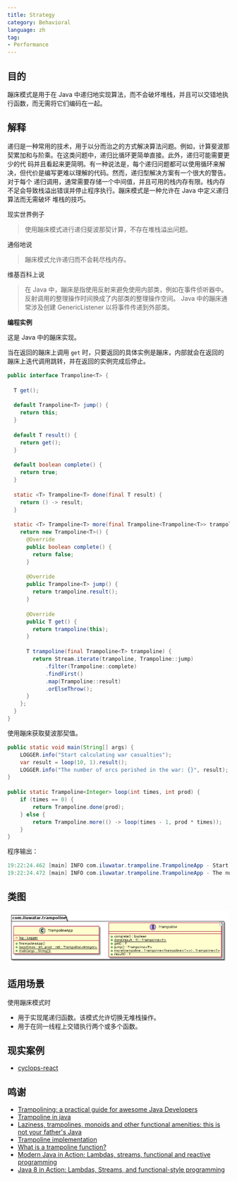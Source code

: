 ```yaml
---
title: Strategy
category: Behavioral
language: zh
tag:
- Performance
---
```


## 目的

蹦床模式是用于在 Java 中递归地实现算法，而不会破坏堆栈，并且可以交错地执行函数，而无需将它们编码在一起。

## 解释

递归是一种常用的技术，用于以分而治之的方式解决算法问题。例如，计算斐波那契累加和与阶乘。在这类问题中，递归比循环更简单直接。此外，递归可能需要更少的代
码并且看起来更简明。有一种说法是，每个递归问题都可以使用循环来解决，但代价是编写更难以理解的代码。然而，递归型解决方案有一个很大的警告。对于每个
递归调用，通常需要存储一个中间值，并且可用的栈内存有限。栈内存不足会导致栈溢出错误并停止程序执行。蹦床模式是一种允许在 Java 中定义递归算法而无需破坏
堆栈的技巧。

现实世界例子

> 使用蹦床模式进行递归斐波那契计算，不存在堆栈溢出问题。

通俗地说

> 蹦床模式允许递归而不会耗尽栈内存。

维基百科上说

> 在 Java 中，蹦床是指使用反射来避免使用内部类，例如在事件侦听器中。反射调用的整理操作时间换成了内部类的整理操作空间。 Java 中的蹦床通常涉及创建 GenericListener 以将事件传递到外部类。

**编程实例**

这是 Java 中的蹦床实现。

当在返回的蹦床上调用 `get` 时，只要返回的具体实例是蹦床，内部就会在返回的蹦床上迭代调用跳转，并在返回的实例完成后停止。

```java
public interface Trampoline<T> {

  T get();

  default Trampoline<T> jump() {
    return this;
  }

  default T result() {
    return get();
  }

  default boolean complete() {
    return true;
  }

  static <T> Trampoline<T> done(final T result) {
    return () -> result;
  }

  static <T> Trampoline<T> more(final Trampoline<Trampoline<T>> trampoline) {
    return new Trampoline<T>() {
      @Override
      public boolean complete() {
        return false;
      }

      @Override
      public Trampoline<T> jump() {
        return trampoline.result();
      }

      @Override
      public T get() {
        return trampoline(this);
      }

      T trampoline(final Trampoline<T> trampoline) {
        return Stream.iterate(trampoline, Trampoline::jump)
            .filter(Trampoline::complete)
            .findFirst()
            .map(Trampoline::result)
            .orElseThrow();
      }
    };
  }
}
```

使用蹦床获取斐波那契值。

```java
public static void main(String[] args) {
    LOGGER.info("Start calculating war casualties");
    var result = loop(10, 1).result();
    LOGGER.info("The number of orcs perished in the war: {}", result);
}

public static Trampoline<Integer> loop(int times, int prod) {
    if (times == 0) {
        return Trampoline.done(prod);
    } else {
        return Trampoline.more(() -> loop(times - 1, prod * times));
    }
}
```

程序输出：

```java
19:22:24.462 [main] INFO com.iluwatar.trampoline.TrampolineApp - Start calculating war casualties
19:22:24.472 [main] INFO com.iluwatar.trampoline.TrampolineApp - The number of orcs perished in the war: 3628800
```

## 类图

![alt text](./etc/trampoline_urm.png "Trampoline pattern class diagram")

## 适用场景

使用蹦床模式时
* 用于实现尾递归函数。该模式允许切换无堆栈操作。
* 用于在同一线程上交错执行两个或多个函数。

## 现实案例

* [cyclops-react](https://github.com/aol/cyclops-react) 

## 鸣谢

* [Trampolining: a practical guide for awesome Java Developers](https://medium.com/@johnmcclean/trampolining-a-practical-guide-for-awesome-java-developers-4b657d9c3076)
* [Trampoline in java ](http://mindprod.com/jgloss/trampoline.html)
* [Laziness, trampolines, monoids and other functional amenities: this is not your father's Java](https://www.slideshare.net/mariofusco/lazine)
* [Trampoline implementation](https://github.com/bodar/totallylazy/blob/master/src/com/googlecode/totallylazy/Trampoline.java)
* [What is a trampoline function?](https://stackoverflow.com/questions/189725/what-is-a-trampoline-function)
* [Modern Java in Action: Lambdas, streams, functional and reactive programming](https://www.amazon.com/gp/product/1617293563/ref=as_li_qf_asin_il_tl?ie=UTF8&tag=javadesignpat-20&creative=9325&linkCode=as2&creativeASIN=1617293563&linkId=ad53ae6f9f7c0982e759c3527bd2595c)
* [Java 8 in Action: Lambdas, Streams, and functional-style programming](https://www.amazon.com/gp/product/1617291994/ref=as_li_qf_asin_il_tl?ie=UTF8&tag=javadesignpat-20&creative=9325&linkCode=as2&creativeASIN=1617291994&linkId=e3e5665b0732c59c9d884896ffe54f4f)